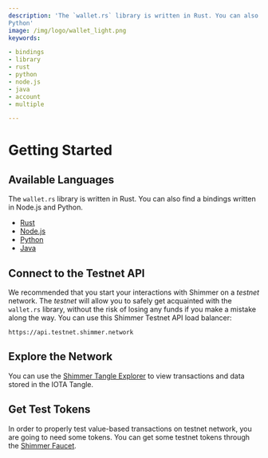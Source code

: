 ```yaml
---
description: 'The `wallet.rs` library is written in Rust. You can also find bindings written in Node.js and
Python'
image: /img/logo/wallet_light.png
keywords:

- bindings
- library
- rust
- python
- node.js
- java
- account
- multiple

---
```


# Getting Started

## Available Languages

The `wallet.rs` library is written in Rust. You can also find a bindings written in Node.js and Python.

- [Rust](rust.mdx)
- [Node.js](nodejs.mdx)
- [Python](python.mdx)
- [Java](java.mdx)

## Connect to the Testnet API

We recommended that you start your interactions with Shimmer on a _testnet_ network. The _testnet_ will allow you to safely
get acquainted with the `wallet.rs` library, without the risk of losing any funds if you make a mistake along the way.
You can use this Shimmer Testnet API load balancer: 

```plaintext
https://api.testnet.shimmer.network
```

## Explore the Network

You can use the [Shimmer Tangle Explorer](https://explorer.shimmer.network/) to view transactions and data stored in
the IOTA Tangle.

## Get Test Tokens

In order to properly test value-based transactions on testnet network, you are going to need some tokens. You can get
some testnet tokens through the [Shimmer Faucet](https://faucet.testnet.shimmer.network).
